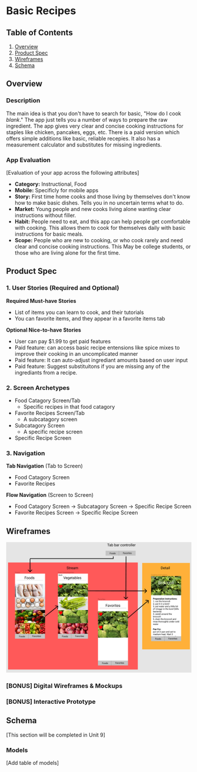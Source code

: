 # Basic Recipes

## Table of Contents
1. [Overview](#Overview)
1. [Product Spec](#Product-Spec)
1. [Wireframes](#Wireframes)
2. [Schema](#Schema)

## Overview
### Description
The main idea is that you don't have to search for basic, "How do I cook *blank*." The app just tells you a number of ways to prepare the raw ingredient.
The app gives very clear and concise cooking instructions for staples like chicken, pancakes, eggs, etc. There is a paid version which offers simple additions like basic, reliable recepies. It also has a measurement calculator and substitutes for missing ingredients.
### App Evaluation
[Evaluation of your app across the following attributes]
- **Category:**
Instructional, Food
- **Mobile:**
Specificly for mobile apps 
- **Story:**
First time home cooks and those living by themselves don't know how to make basic dishes. Tells you in no uncertain terms what to do.
- **Market:**
Young people and new cooks living alone wanting clear instructions without filler.
- **Habit:**
People need to eat, and this app can help people get comfortable with cooking. This allows them to cook for themselves daily with basic instructions for basic meals.
- **Scope:**
People who are new to cooking, or who cook rarely and need clear and concise cooking instructions. This May be college students, or those who are living alone for the first time.

## Product Spec

### 1. User Stories (Required and Optional)

**Required Must-have Stories**

* List of items you can learn to cook, and their tutorials
* You can favorite items, and they appear in a favorite items tab

**Optional Nice-to-have Stories**

* User can pay $1.99 to get paid features
* Paid feature: can access basic recipe entensions like spice mixes to improve their cooking in an uncomplicated manner
* Paid feature: It can auto-adjust ingrediant amounts based on user input
* Paid feature: Suggest substituitons if you are missing any of the ingrediants from a recipe.

### 2. Screen Archetypes

* Food Catagory Screen/Tab
   * Specific recipes in that food catagory
* Favorite Recipes Screen/Tab
   * A subcatagory screen
* Subcatagory Screen
   * A specific recipe screen
* Specific Recipe Screen

### 3. Navigation

**Tab Navigation** (Tab to Screen)

* Food Catagory Screen
* Favorite Recipes

**Flow Navigation** (Screen to Screen)

* Food Catagory Screen -> Subcatagory Screen -> Specific Recipe Screen
* Favorite Recipes Screen -> Specific Recipe Screen

## Wireframes
![](temp2.png)

### [BONUS] Digital Wireframes & Mockups

### [BONUS] Interactive Prototype

## Schema 
[This section will be completed in Unit 9]
### Models
[Add table of models]
